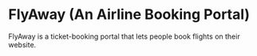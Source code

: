 # FlyAway (An Airline Booking Portal)
FlyAway is a ticket-booking portal that lets people book flights on their website.
